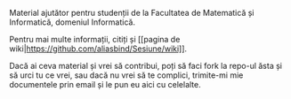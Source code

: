 Material ajutător pentru studenții de la Facultatea de Matematică și Informatică, domeniul Informatică.

Pentru mai multe informații, citiți și [[pagina de wiki|https://github.com/aliasbind/Sesiune/wiki]].

Dacă ai ceva material și vrei să contribui, poți să faci fork la repo-ul ăsta și să urci tu ce vrei, sau dacă nu vrei să te complici, trimite-mi mie documentele prin email și le pun eu aici cu celelalte.